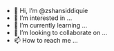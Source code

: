 - 👋 Hi, I’m @zshansiddiquie
- 👀 I’m interested in ...
- 🌱 I’m currently learning ...
- 💞️ I’m looking to collaborate on ...
- 📫 How to reach me ...

<!---
zshansiddiquie/zshansiddiquie is a ✨ special ✨ repository because its `README.md` (this file) appears on your GitHub profile.
You can click the Preview link to take a look at your changes.
--->
